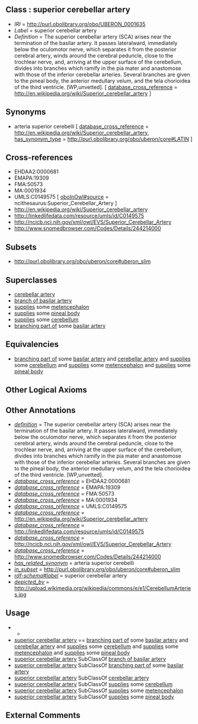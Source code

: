 
## Class : superior cerebellar artery

 * *IRI* = http://purl.obolibrary.org/obo/UBERON_0001635
 * *Label* = superior cerebellar artery
 * *Definition* = The superior cerebellar artery (SCA) arises near the termination of the basilar artery. It passes lateralward, immediately below the oculomotor nerve, which separates it from the posterior cerebral artery, winds around the cerebral peduncle, close to the trochlear nerve, and, arriving at the upper surface of the cerebellum, divides into branches which ramify in the pia mater and anastomose with those of the inferior cerebellar arteries. Several branches are given to the pineal body, the anterior medullary velum, and the tela chorioidea of the third ventricle. [WP,unvetted]. [ [database_cross_reference](../../ef/oboInOwl#hasDbXref.md) = http://en.wikipedia.org/wiki/Superior_cerebellar_artery ]

## Synonyms

 * arteria superior cerebelli [ [database_cross_reference](../../ef/oboInOwl#hasDbXref.md) = http://en.wikipedia.org/wiki/Superior_cerebellar_artery, [has_synonym_type](../../pe/oboInOwl#hasSynonymType.md) = http://purl.obolibrary.org/obo/uberon/core#LATIN ]

## Cross-references

 * EHDAA2:0000681
 * EMAPA:19309
 * FMA:50573
 * MA:0001934
 * UMLS:C0149575 [ [oboInOwl#source](../../ce/oboInOwl#source.md) = ncithesaurus:Superior_Cerebellar_Artery ]
 * http://en.wikipedia.org/wiki/Superior_cerebellar_artery
 * http://linkedlifedata.com/resource/umls/id/C0149575
 * http://ncicb.nci.nih.gov/xml/owl/EVS/Superior_Cerebellar_Artery
 * http://www.snomedbrowser.com/Codes/Details/244214000

## Subsets

 * http://purl.obolibrary.org/obo/uberon/core#uberon_slim

## Superclasses

 * [cerebellar artery](../../UBERON/72/UBERON_0003472.md)
 * [branch of basilar artery](../../UBERON/89/UBERON_0035489.md)
 * [supplies](../../RO/78/RO_0002178.md) some [metencephalon](../../UBERON/95/UBERON_0001895.md)
 * [supplies](../../RO/78/RO_0002178.md) some [pineal body](../../UBERON/05/UBERON_0001905.md)
 * [supplies](../../RO/78/RO_0002178.md) some [cerebellum](../../UBERON/37/UBERON_0002037.md)
 * [branching part of](../../RO/80/RO_0002380.md) some [basilar artery](../../UBERON/33/UBERON_0001633.md)

## Equivalencies

 * [branching part of](../../RO/80/RO_0002380.md) some [basilar artery](../../UBERON/33/UBERON_0001633.md) and [cerebellar artery](../../UBERON/72/UBERON_0003472.md) and [supplies](../../RO/78/RO_0002178.md) some [cerebellum](../../UBERON/37/UBERON_0002037.md) and [supplies](../../RO/78/RO_0002178.md) some [metencephalon](../../UBERON/95/UBERON_0001895.md) and [supplies](../../RO/78/RO_0002178.md) some [pineal body](../../UBERON/05/UBERON_0001905.md)

## Other Logical Axioms


## Other Annotations

 * *[definition](../../IAO/15/IAO_0000115.md)* = The superior cerebellar artery (SCA) arises near the termination of the basilar artery. It passes lateralward, immediately below the oculomotor nerve, which separates it from the posterior cerebral artery, winds around the cerebral peduncle, close to the trochlear nerve, and, arriving at the upper surface of the cerebellum, divides into branches which ramify in the pia mater and anastomose with those of the inferior cerebellar arteries. Several branches are given to the pineal body, the anterior medullary velum, and the tela chorioidea of the third ventricle. [WP,unvetted].
 * *[database_cross_reference](../../ef/oboInOwl#hasDbXref.md)* = EHDAA2:0000681
 * *[database_cross_reference](../../ef/oboInOwl#hasDbXref.md)* = EMAPA:19309
 * *[database_cross_reference](../../ef/oboInOwl#hasDbXref.md)* = FMA:50573
 * *[database_cross_reference](../../ef/oboInOwl#hasDbXref.md)* = MA:0001934
 * *[database_cross_reference](../../ef/oboInOwl#hasDbXref.md)* = UMLS:C0149575
 * *[database_cross_reference](../../ef/oboInOwl#hasDbXref.md)* = http://en.wikipedia.org/wiki/Superior_cerebellar_artery
 * *[database_cross_reference](../../ef/oboInOwl#hasDbXref.md)* = http://linkedlifedata.com/resource/umls/id/C0149575
 * *[database_cross_reference](../../ef/oboInOwl#hasDbXref.md)* = http://ncicb.nci.nih.gov/xml/owl/EVS/Superior_Cerebellar_Artery
 * *[database_cross_reference](../../ef/oboInOwl#hasDbXref.md)* = http://www.snomedbrowser.com/Codes/Details/244214000
 * *[has_related_synonym](../../ym/oboInOwl#hasRelatedSynonym.md)* = arteria superior cerebelli
 * *[in_subset](../../et/oboInOwl#inSubset.md)* = http://purl.obolibrary.org/obo/uberon/core#uberon_slim
 * *[rdf-schema#label](../../el/rdf-schema#label.md)* = superior cerebellar artery
 * *[depicted_by](../../depicted/by/depicted_by.md)* = http://upload.wikimedia.org/wikipedia/commons/e/e1/CerebellumArteries.jpg

## Usage

 * -
 * [superior cerebellar artery](../../UBERON/35/UBERON_0001635.md) == [branching part of](../../RO/80/RO_0002380.md) some [basilar artery](../../UBERON/33/UBERON_0001633.md) and [cerebellar artery](../../UBERON/72/UBERON_0003472.md) and [supplies](../../RO/78/RO_0002178.md) some [cerebellum](../../UBERON/37/UBERON_0002037.md) and [supplies](../../RO/78/RO_0002178.md) some [metencephalon](../../UBERON/95/UBERON_0001895.md) and [supplies](../../RO/78/RO_0002178.md) some [pineal body](../../UBERON/05/UBERON_0001905.md)
 * [superior cerebellar artery](../../UBERON/35/UBERON_0001635.md) SubClassOf [branch of basilar artery](../../UBERON/89/UBERON_0035489.md)
 * [superior cerebellar artery](../../UBERON/35/UBERON_0001635.md) SubClassOf [branching part of](../../RO/80/RO_0002380.md) some [basilar artery](../../UBERON/33/UBERON_0001633.md)
 * [superior cerebellar artery](../../UBERON/35/UBERON_0001635.md) SubClassOf [cerebellar artery](../../UBERON/72/UBERON_0003472.md)
 * [superior cerebellar artery](../../UBERON/35/UBERON_0001635.md) SubClassOf [supplies](../../RO/78/RO_0002178.md) some [cerebellum](../../UBERON/37/UBERON_0002037.md)
 * [superior cerebellar artery](../../UBERON/35/UBERON_0001635.md) SubClassOf [supplies](../../RO/78/RO_0002178.md) some [metencephalon](../../UBERON/95/UBERON_0001895.md)
 * [superior cerebellar artery](../../UBERON/35/UBERON_0001635.md) SubClassOf [supplies](../../RO/78/RO_0002178.md) some [pineal body](../../UBERON/05/UBERON_0001905.md)

## External Comments

